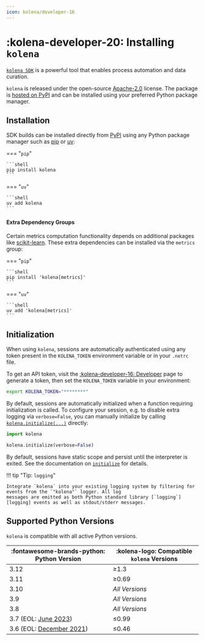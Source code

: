 ```yaml
---
icon: kolena/developer-16
---
```


# :kolena-developer-20: Installing `kolena`

[`kolena SDK`](https://github.com/kolenaIO/kolena) is a powerful tool that enables process automation and data curation.

`kolena` is released under the open-source [Apache-2.0](https://www.apache.org/licenses/LICENSE-2.0)
license. The package is [hosted on PyPI](https://pypi.org/project/kolena/) and can be installed using your
preferred Python package manager.

## Installation

SDK builds can be installed directly from
[PyPI](https://pypi.org/project/kolena/) using any Python package manager such as [pip](https://pypi.org/project/pip/)
or [uv](https://docs.astral.sh/uv/):

=== "`pip`"

    ```shell
    pip install kolena
    ```

=== "`uv`"

    ```shell
    uv add kolena
    ```

#### Extra Dependency Groups

Certain metrics computation functionality depends on additional packages like
[scikit-learn](https://scikit-learn.org/stable/). These extra dependencies can be installed via the `metrics` group:

=== "`pip`"

    ```shell
    pip install 'kolena[metrics]'
    ```

=== "`uv`"

    ```shell
    uv add 'kolena[metrics]'
    ```

## Initialization

When using `kolena`, sessions are automatically authenticated using any token present in the `KOLENA_TOKEN` environment
variable or in your `.netrc` file.

To get an API token, visit the [:kolena-developer-16: Developer](https://app.kolena.com/redirect/developer) page to
generate a token, then set the `KOLENA_TOKEN` variable in your environment:

```bash
export KOLENA_TOKEN="********"
```

By default, sessions are automatically initialized when a function requiring initialization is called. To configure
your session, e.g. to disable extra logging via `verbose=False`, you can manually initialize by calling
[`kolena.initialize(...)`](./reference/initialize.md) directly:

```python
import kolena

kolena.initialize(verbose=False)
```

By default, sessions have static scope and persist until the interpreter is exited. See the documentation on
[`initialize`](./reference/initialize.md) for details.

!!! tip "Tip: `logging`"

    Integrate `kolena` into your existing logging system by filtering for events from the `"kolena"` logger. All log
    messages are emitted as both Python standard library [`logging`][logging] events as well as stdout/stderr messages.

## Supported Python Versions

`kolena` is compatible with all active Python versions.

| :fontawesome-brands-python: Python Version                        | :kolena-logo: Compatible `kolena` Versions |
|-------------------------------------------------------------------|--------------------------------------------|
| 3.12                                                              | ≥1.3                                       |
| 3.11                                                              | ≥0.69                                      |
| 3.10                                                              | _All Versions_                             |
| 3.9                                                               | _All Versions_                             |
| 3.8                                                               | _All Versions_                             |
| 3.7 (EOL: [June 2023](https://devguide.python.org/versions/))     | ≤0.99                                      |
| 3.6 (EOL: [December 2021](https://devguide.python.org/versions/)) | ≤0.46                                      |
